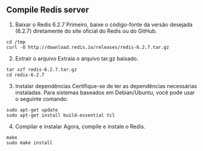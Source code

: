## Compile Redis server


1. Baixar o Redis 6.2.7
Primeiro, baixe o código-fonte da versão desejada (6.2.7) diretamente do site oficial do Redis ou do GitHub.
```
cd /tmp
curl -O http://download.redis.io/releases/redis-6.2.7.tar.gz
```

2. Extrair o arquivo
Extraia o arquivo tar.gz baixado.

```
tar xzf redis-6.2.7.tar.gz
cd redis-6.2.7
```

3. Instalar dependências
Certifique-se de ter as dependências necessárias instaladas. Para sistemas baseados em Debian/Ubuntu, você pode usar o seguinte comando:
```
sudo apt-get update
sudo apt-get install build-essential tcl
```

4. Compilar e instalar
Agora, compile e instale o Redis.
```
make
sudo make install
```
